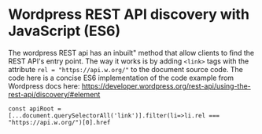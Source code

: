 # Wordpress REST API discovery with JavaScript (ES6)

The wordpress REST api has an inbuilt" method that allow clients to find the REST API's entry point.
The way it works is by adding `<link>` tags with the attribute `rel = "https://api.w.org/"` to the document source code.
The code here is a concise ES6 implementation of the code example from Wordpress docs here: https://developer.wordpress.org/rest-api/using-the-rest-api/discovery/#element

`const apiRoot = [...document.querySelectorAll('link')].filter(li=>li.rel === "https://api.w.org/")[0].href`
